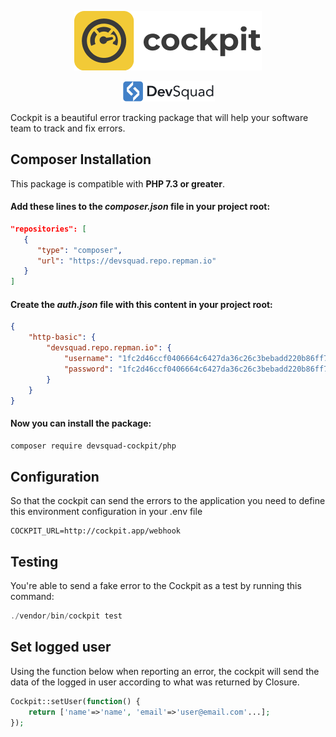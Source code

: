 <p align="center">
    <img src="https://github.com/devsquad-cockpit/php/blob/develop/cockpit-logo.png?raw=true" alt="Cockpit" title="Cockpit" width="300"/>
</p>

<p align="center" style="margin-top: 6px; margin-bottom: 10px;">
    <a href="https://devsquad.com">
        <img src="https://github.com/devsquad-cockpit/php/blob/develop/devsquad-logo.png?raw=true" alt="DevSquad" title="DevSquad" width="150"/>
    </a>
</p>

Cockpit is a beautiful error tracking package that will help your software team to track and fix errors.

## Composer Installation

This package is compatible with **PHP 7.3 or greater**.

#### Add these lines to the _composer.json_ file in your project root:

```json
"repositories": [
   {
      "type": "composer",
      "url": "https://devsquad.repo.repman.io"
   }
]
```

#### Create the _auth.json_ file with this content in your project root:

```json
{
    "http-basic": {
        "devsquad.repo.repman.io": {
            "username": "1fc2d46ccf0406664c6427da36c26c3bebadd220b86ff7aed078def2ca03ebd6",
            "password": "1fc2d46ccf0406664c6427da36c26c3bebadd220b86ff7aed078def2ca03ebd6"
        }
    }
}
```

#### Now you can install the package:

```bash
composer require devsquad-cockpit/php
```

## Configuration
So that the cockpit can send the errors to the application you need to define this environment configuration in your .env file

```env
COCKPIT_URL=http://cockpit.app/webhook
```


## Testing

You're able to send a fake error to the Cockpit as a test by running this command:

```php
./vendor/bin/cockpit test
```

## Set logged user

Using the function below when reporting an error, the cockpit will send the data of the logged in user according to what was returned by Closure.

```php
Cockpit::setUser(function() {
    return ['name'=>'name', 'email'=>'user@email.com'...];
});
```